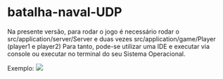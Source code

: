 # batalha-naval-UDP

Na presente versão, para rodar o jogo é necessário rodar o src/application/server/Server e duas vezes src/application/game/Player (player1 e player2)
Para tanto, pode-se utilizar uma IDE e executar via console ou executar no terminal do seu Sistema Operacional.

Exemplo:
<img src=”readme-image/Em-Execucao.png”>
